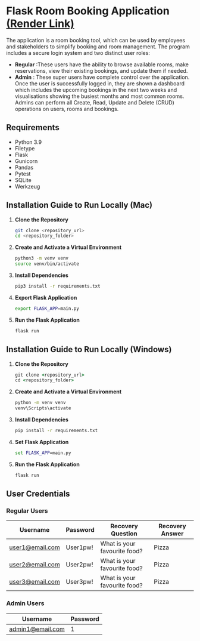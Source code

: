 # Flask Room Booking Application [(Render Link)](https://room-booking-tool.onrender.com)
The application is a room booking tool, which can be used by employees and stakeholders to simplify booking and room management. The program includes a secure login system and two distinct user roles: 

- **Regular** :These users have the ability to browse available rooms, make reservations, view their existing bookings, and update them if needed.
- **Admin** : These super users have complete control over the application. Once the user is successfully logged in, they are shown a dashboard which includes the upcoming bookings in the next two weeks and visualisations showing the busiest months and most common rooms. Admins can perform all Create, Read, Update and Delete (CRUD) operations on users, rooms and bookings. 


## Requirements

- Python 3.9
- Filetype
- Flask
- Gunicorn
- Pandas
- Pytest
- SQLite
- Werkzeug

## Installation Guide to Run Locally (Mac)

1. **Clone the Repository**  
   ```bash
   git clone <repository_url>
   cd <repository_folder>
2. **Create and Activate a Virtual Environment**
    ```bash
    python3 -m venv venv
    source venv/bin/activate
3. **Install Dependencies**
    ```bash
    pip3 install -r requirements.txt
4. **Export Flask Application**
    ```bash
    export FLASK_APP=main.py
5. **Run the Flask Application**
    ```bash
    flask run

## Installation Guide to Run Locally (Windows)

1. **Clone the Repository**  
   ```cmd
   git clone <repository_url>
   cd <repository_folder>
   ```
2. **Create and Activate a Virtual Environment**  
   ```cmd
   python -m venv venv
   venv\Scripts\activate
   ```
3. **Install Dependencies**  
   ```cmd
   pip install -r requirements.txt
   ```
4. **Set Flask Application**  
   ```cmd
   set FLASK_APP=main.py
   ```
5. **Run the Flask Application**  
   ```cmd
   flask run
   ```

## User Credentials

### Regular Users
| Username            | Password  | Recovery Question                | Recovery Answer |
|---------------------|-----------|----------------------------------|-----------------|
| user1@email.com     | User1pw!  | What is your favourite food?     | Pizza           |
| user2@email.com     | User2pw!  | What is your favourite food?     | Pizza           |
| user3@email.com     | User3pw!  | What is your favourite food?     | Pizza           |

### Admin Users
| Username            | Password  |
|---------------------|-----------|
| admin1@email.com    | 1         |


    


